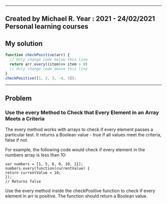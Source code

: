 ------
Created by Michael R. Year : 2021 - 24/02/2021 Personal learning courses
------
## My solution

```javascript
function checkPositive(arr) {
  // Only change code below this line
  return arr.every((item)=> item > 0)
  // Only change code above this line
}
checkPositive([1, 2, 3, -4, 5]);
```
---

## Problem
### Use the every Method to Check that Every Element in an Array Meets a Criteria
The every method works with arrays to check if every element passes a particular test. It returns a Boolean value - true if all values meet the criteria, false if not.

For example, the following code would check if every element in the numbers array is less than 10:
```
var numbers = [1, 5, 8, 0, 10, 11];
numbers.every(function(currentValue) {
return currentValue < 10;
});
// Returns false
```
Use the every method inside the checkPositive function to check if every element in arr is positive. The function should return a Boolean value.

